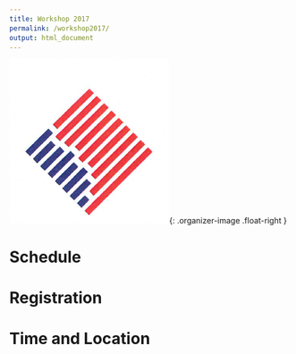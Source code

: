 ```yaml
---
title: Workshop 2017
permalink: /workshop2017/
output: html_document
---
```

![logo](../images/logo.jpg){: .organizer-image .float-right }

# Schedule


# Registration

# Time and Location

